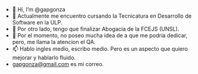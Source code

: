 - 👋 Hi, I’m @gapgonza
- 👀 Actualmente me encuentro cursando la Tecnicatura en Desarrollo de Software en la ULP.
- 🌱 Por otro lado, tengo que finalizar Abogacia de la FCEJS (UNSL).
- 💞️ Por el momento, no poseo mucha idea de a que me podria dedicar, pero, me llama la atencion el QA.
- 📫 Hablo ingles medio, escribo medio. Pero es un aspecto que quiero mejorar y hablarlo fluido.
- gapgonza@gmail.com es mi correo.

<!---
gapgonza/gapgonza is a ✨ special ✨ repository because its `README.md` (this file) appears on your GitHub profile.
You can click the Preview link to take a look at your changes.
--->
